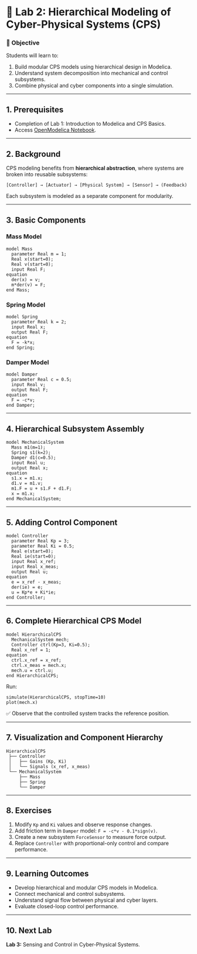 # 🧩 Lab 2: Hierarchical Modeling of Cyber-Physical Systems (CPS)

### 🎯 Objective
Students will learn to:
1. Build modular CPS models using hierarchical design in Modelica.
2. Understand system decomposition into mechanical and control subsystems.
3. Combine physical and cyber components into a single simulation.

---

## 1. Prerequisites
- Completion of Lab 1: Introduction to Modelica and CPS Basics.
- Access [OpenModelica Notebook](https://notebook.openmodelica.org).

---

## 2. Background
CPS modeling benefits from **hierarchical abstraction**, where systems are broken into reusable subsystems:

```
[Controller] → [Actuator] → [Physical System] → [Sensor] → (Feedback)
```

Each subsystem is modeled as a separate component for modularity.

---

## 3. Basic Components

### Mass Model
```modelica
model Mass
  parameter Real m = 1;
  Real x(start=0);
  Real v(start=0);
  input Real F;
equation
  der(x) = v;
  m*der(v) = F;
end Mass;
```

### Spring Model
```modelica
model Spring
  parameter Real k = 2;
  input Real x;
  output Real F;
equation
  F = -k*x;
end Spring;
```

### Damper Model
```modelica
model Damper
  parameter Real c = 0.5;
  input Real v;
  output Real F;
equation
  F = -c*v;
end Damper;
```

---

## 4. Hierarchical Subsystem Assembly
```modelica
model MechanicalSystem
  Mass m1(m=1);
  Spring s1(k=2);
  Damper d1(c=0.5);
  input Real u;
  output Real x;
equation
  s1.x = m1.x;
  d1.v = m1.v;
  m1.F = u + s1.F + d1.F;
  x = m1.x;
end MechanicalSystem;
```

---

## 5. Adding Control Component
```modelica
model Controller
  parameter Real Kp = 3;
  parameter Real Ki = 0.5;
  Real e(start=0);
  Real ie(start=0);
  input Real x_ref;
  input Real x_meas;
  output Real u;
equation
  e = x_ref - x_meas;
  der(ie) = e;
  u = Kp*e + Ki*ie;
end Controller;
```

---

## 6. Complete Hierarchical CPS Model
```modelica
model HierarchicalCPS
  MechanicalSystem mech;
  Controller ctrl(Kp=3, Ki=0.5);
  Real x_ref = 1;
equation
  ctrl.x_ref = x_ref;
  ctrl.x_meas = mech.x;
  mech.u = ctrl.u;
end HierarchicalCPS;
```

Run:
```modelica
simulate(HierarchicalCPS, stopTime=10)
plot(mech.x)
```

✅ Observe that the controlled system tracks the reference position.

---

## 7. Visualization and Component Hierarchy
```
HierarchicalCPS
 ├── Controller
 │   ├── Gains (Kp, Ki)
 │   └── Signals (x_ref, x_meas)
 └── MechanicalSystem
     ├── Mass
     ├── Spring
     └── Damper
```

---

## 8. Exercises
1. Modify `Kp` and `Ki` values and observe response changes.
2. Add friction term in `Damper` model: `F = -c*v - 0.1*sign(v)`.
3. Create a new subsystem `ForceSensor` to measure force output.
4. Replace `Controller` with proportional-only control and compare performance.

---

## 9. Learning Outcomes
- Develop hierarchical and modular CPS models in Modelica.
- Connect mechanical and control subsystems.
- Understand signal flow between physical and cyber layers.
- Evaluate closed-loop control performance.

---

## 10. Next Lab
**Lab 3:** Sensing and Control in Cyber-Physical Systems.
